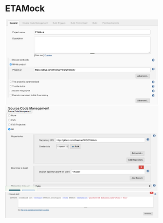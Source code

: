 # ETAMock

![1](https://github.com/dfreemanRIIS/ETAMock/blob/master/Screen%20Shot%202017-03-28%20at%203.45.03%20PM.png)
![2](https://github.com/dfreemanRIIS/ETAMock/blob/master/Screen%20Shot%202017-03-28%20at%203.45.37%20PM.png)
![3](https://github.com/dfreemanRIIS/ETAMock/blob/master/Screen%20Shot%202017-03-28%20at%203.46.13%20PM.png)
